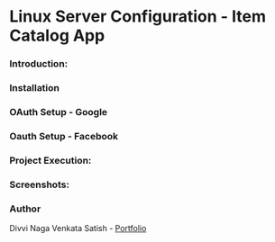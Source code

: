 # Linux Server Configuration - Item Catalog App

### Introduction:


### Installation


### OAuth Setup - Google


### Oauth Setup - Facebook



### Project Execution:



### Screenshots:



### Author

Divvi Naga Venkata Satish - [Portfolio](https://satishdivvi.github.io)